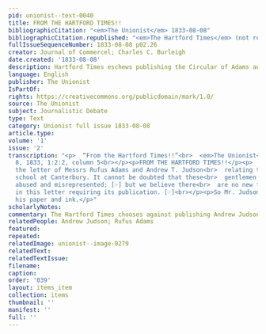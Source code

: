 ```yaml
---
pid: unionist--text-0040
title: FROM THE HARTFORD TIMES!!
bibliographicCitation: "<em>The Unionist</em> 1833-08-08"
bibliographicCitation.republished: "<em>The Hartford Times</em> (not researched)"
fullIssueSequenceNumber: 1833-08-08 p02.26
creator: Journal of Commercel; Charles C. Burleigh
date.created: '1833-08-08'
description: Hartford Times eschews publishing the Circular of Adams and Judson
language: English
publisher: The Unionist
IsPartOf: 
rights: https://creativecommons.org/publicdomain/mark/1.0/
source: The Unionist
subject: Journalistic Debate
type: Text
category: Unionist full issue 1833-08-08
article.type: 
volume: '1'
issue: '2'
transcription: "<p>  “From the Hartford Times!!”<br>  <em>The Unionist</em>  August
  8, 1833, 1:2:2, column 5<br></p><p>FROM THE HARTFORD TIMES!!</p><p>  We have received
  the letter of Messrs Rufus Adams and Andrew T. Judson<br>  relating to the negro
  school at Canterbury. It cannot be doubted that these<br>  gentlemen have been much
  abused and misrepresented; [☞] but we believe there<br>  are no new facts set forth
  in this letter requiring its publication. [☞]<br></p><p>So Mr. Judson has wasted
  his paper and ink.</p>"
scholarlyNotes: 
commentary: The Hartford Times chooses against publishing Andrew Judson's circular.
relatedPeople: Andrew Judson; Rufus Adams
featured: 
repeated: 
relatedImage: unionist--image-0279
relatedText: 
relatedTextIssue: 
filename: 
caption: 
order: '039'
layout: items_item
collection: items
thumbnail: ''
manifest: ''
full: ''
---
```

